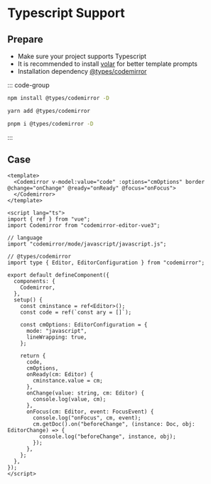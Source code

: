 # Typescript Support

## Prepare

- Make sure your project supports Typescript
- It is recommended to install [volar](https://marketplace.visualstudio.com/items?itemName=johnsoncodehk.volar) for
  better template prompts
- Installation dependency [@types/codemirror](https://www.npmjs.com/package/@types/codemirror)

::: code-group

```bash [npm]
npm install @types/codemirror -D
```

```bash [yarn]
yarn add @types/codemirror
```

```bash [pnpm]
pnpm i @types/codemirror -D
```

:::

## Case

```vue
<template>
  <Codemirror v-model:value="code" :options="cmOptions" border @change="onChange" @ready="onReady" @focus="onFocus">
  </Codemirror>
</template>

<script lang="ts">
import { ref } from "vue";
import Codemirror from "codemirror-editor-vue3";

// language
import "codemirror/mode/javascript/javascript.js";

// @types/codemirror
import type { Editor, EditorConfiguration } from "codemirror";

export default defineComponent({
  components: {
    Codemirror,
  },
  setup() {
    const cminstance = ref<Editor>();
    const code = ref(`const ary = []`);

    const cmOptions: EditorConfiguration = {
      mode: "javascript",
      lineWrapping: true,
    };

    return {
      code,
      cmOptions,
      onReady(cm: Editor) {
        cminstance.value = cm;
      },
      onChange(value: string, cm: Editor) {
        console.log(value, cm);
      },
      onFocus(cm: Editor, event: FocusEvent) {
        console.log("onFocus", cm, event);
        cm.getDoc().on("beforeChange", (instance: Doc, obj: EditorChange) => {
          console.log("beforeChange", instance, obj);
        });
      },
    };
  },
});
</script>
```
